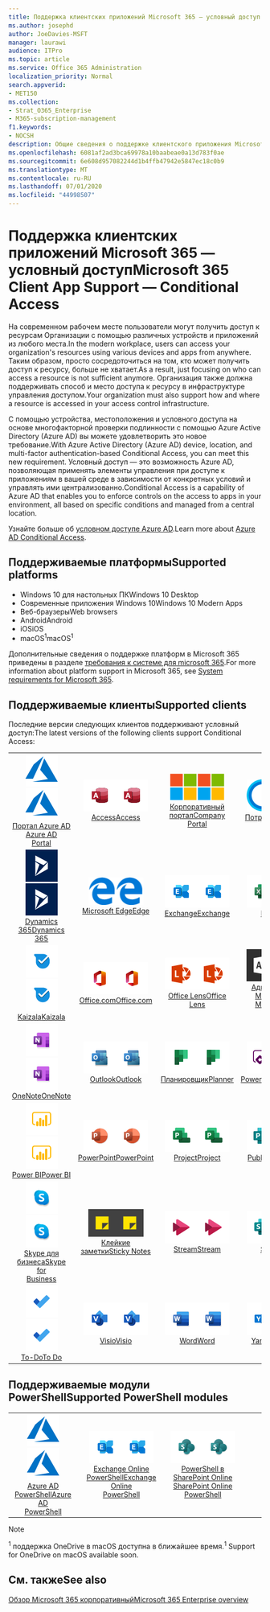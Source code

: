 ```yaml
---
title: Поддержка клиентских приложений Microsoft 365 — условный доступ
ms.author: josephd
author: JoeDavies-MSFT
manager: laurawi
audience: ITPro
ms.topic: article
ms.service: Office 365 Administration
localization_priority: Normal
search.appverid:
- MET150
ms.collection:
- Strat_O365_Enterprise
- M365-subscription-management
f1.keywords:
- NOCSH
description: Общие сведения о поддержке клиентского приложения Microsoft 365 для условного доступа
ms.openlocfilehash: 6081af2ad3bca69978a10baabeae0a13d783f0ae
ms.sourcegitcommit: 6e608d957082244d1b4ffb47942e5847ec18c0b9
ms.translationtype: MT
ms.contentlocale: ru-RU
ms.lasthandoff: 07/01/2020
ms.locfileid: "44998507"
---
```

# <a name="microsoft-365-client-app-support--conditional-access"></a><span data-ttu-id="e2b1d-103">Поддержка клиентских приложений Microsoft 365 — условный доступ</span><span class="sxs-lookup"><span data-stu-id="e2b1d-103">Microsoft 365 Client App Support — Conditional Access</span></span>

<span data-ttu-id="e2b1d-104">На современном рабочем месте пользователи могут получить доступ к ресурсам Организации с помощью различных устройств и приложений из любого места.</span><span class="sxs-lookup"><span data-stu-id="e2b1d-104">In the modern workplace, users can access your organization's resources using various devices and apps from anywhere.</span></span> <span data-ttu-id="e2b1d-105">Таким образом, просто сосредоточиться на том, кто может получить доступ к ресурсу, больше не хватает.</span><span class="sxs-lookup"><span data-stu-id="e2b1d-105">As a result, just focusing on who can access a resource is not sufficient anymore.</span></span> <span data-ttu-id="e2b1d-106">Организация также должна поддерживать способ и место доступа к ресурсу в инфраструктуре управления доступом.</span><span class="sxs-lookup"><span data-stu-id="e2b1d-106">Your organization must also support how and where a resource is accessed in your access control infrastructure.</span></span>

<span data-ttu-id="e2b1d-107">С помощью устройства, местоположения и условного доступа на основе многофакторной проверки подлинности с помощью Azure Active Directory (Azure AD) вы можете удовлетворить это новое требование.</span><span class="sxs-lookup"><span data-stu-id="e2b1d-107">With Azure Active Directory (Azure AD) device, location, and multi-factor authentication-based Conditional Access, you can meet this new requirement.</span></span> <span data-ttu-id="e2b1d-108">Условный доступ — это возможность Azure AD, позволяющая применять элементы управления при доступе к приложениям в вашей среде в зависимости от конкретных условий и управлять ими централизованно.</span><span class="sxs-lookup"><span data-stu-id="e2b1d-108">Conditional Access is a capability of Azure AD that enables you to enforce controls on the access to apps in your environment, all based on specific conditions and managed from a central location.</span></span>

<span data-ttu-id="e2b1d-109">Узнайте больше об [условном доступе Azure AD](https://docs.microsoft.com/azure/active-directory/conditional-access/).</span><span class="sxs-lookup"><span data-stu-id="e2b1d-109">Learn more about [Azure AD Conditional Access](https://docs.microsoft.com/azure/active-directory/conditional-access/).</span></span>

## <a name="supported-platforms"></a><span data-ttu-id="e2b1d-110">Поддерживаемые платформы</span><span class="sxs-lookup"><span data-stu-id="e2b1d-110">Supported platforms</span></span>

 - <span data-ttu-id="e2b1d-111">Windows 10 для настольных ПК</span><span class="sxs-lookup"><span data-stu-id="e2b1d-111">Windows 10 Desktop</span></span>
 - <span data-ttu-id="e2b1d-112">Современные приложения Windows 10</span><span class="sxs-lookup"><span data-stu-id="e2b1d-112">Windows 10 Modern Apps</span></span>
 - <span data-ttu-id="e2b1d-113">Веб-браузеры</span><span class="sxs-lookup"><span data-stu-id="e2b1d-113">Web browsers</span></span>
 - <span data-ttu-id="e2b1d-114">Android</span><span class="sxs-lookup"><span data-stu-id="e2b1d-114">Android</span></span>
 - <span data-ttu-id="e2b1d-115">iOS</span><span class="sxs-lookup"><span data-stu-id="e2b1d-115">iOS</span></span>
 - <span data-ttu-id="e2b1d-116">macOS<sup>1</sup></span><span class="sxs-lookup"><span data-stu-id="e2b1d-116">macOS<sup>1</sup></span></span>

<span data-ttu-id="e2b1d-117">Дополнительные сведения о поддержке платформ в Microsoft 365 приведены в разделе [требования к системе для microsoft 365](https://products.office.com/office-system-requirements).</span><span class="sxs-lookup"><span data-stu-id="e2b1d-117">For more information about platform support in Microsoft 365, see [System requirements for Microsoft 365](https://products.office.com/office-system-requirements).</span></span>

## <a name="supported-clients"></a><span data-ttu-id="e2b1d-118">Поддерживаемые клиенты</span><span class="sxs-lookup"><span data-stu-id="e2b1d-118">Supported clients</span></span>

<span data-ttu-id="e2b1d-119">Последние версии следующих клиентов поддерживают условный доступ:</span><span class="sxs-lookup"><span data-stu-id="e2b1d-119">The latest versions of the following clients support Conditional Access:</span></span>

| | | | | | |
|:---:|:---:|:---:|:---:|:---:|:---:|
| <span data-ttu-id="e2b1d-120">![Значок Azure](media/o365-azure-64x64.png)</span><span class="sxs-lookup"><span data-stu-id="e2b1d-120">![Azure icon](media/o365-azure-64x64.png)</span></span> <br> [<span data-ttu-id="e2b1d-121">Портал Azure AD <br></span><span class="sxs-lookup"><span data-stu-id="e2b1d-121">Azure AD <br> Portal </span></span>](https://azure.microsoft.com/features/azure-portal/) | <span data-ttu-id="e2b1d-122">![Значок Access](media/o365-access-64x64.png)</span><span class="sxs-lookup"><span data-stu-id="e2b1d-122">![Access icon](media/o365-access-64x64.png)</span></span> <br> [<span data-ttu-id="e2b1d-123">Access</span><span class="sxs-lookup"><span data-stu-id="e2b1d-123">Access</span></span>](https://products.office.com/access) | <span data-ttu-id="e2b1d-124">![Значок портала компании](media/o365-microsoft-64x64.png)</span><span class="sxs-lookup"><span data-stu-id="e2b1d-124">![Company portal icon](media/o365-microsoft-64x64.png)</span></span> <br> [<span data-ttu-id="e2b1d-125">Корпоративный <br> портал</span><span class="sxs-lookup"><span data-stu-id="e2b1d-125">Company <br> Portal </span></span>](https://docs.microsoft.com/intune-user-help/sign-in-to-the-company-portal)  | <span data-ttu-id="e2b1d-126">![Значок кортаны](media/o365-cortana-64x64.png)</span><span class="sxs-lookup"><span data-stu-id="e2b1d-126">![Cortana icon](media/o365-cortana-64x64.png)</span></span> <br> [<span data-ttu-id="e2b1d-127">Потребляет</span><span class="sxs-lookup"><span data-stu-id="e2b1d-127">Cortana</span></span>](https://www.microsoft.com/cortana) | <span data-ttu-id="e2b1d-128">![Значок delve](media/o365-delve-64x64.png)</span><span class="sxs-lookup"><span data-stu-id="e2b1d-128">![Delve icon](media/o365-delve-64x64.png)</span></span> <br> [<span data-ttu-id="e2b1d-129">Delve</span><span class="sxs-lookup"><span data-stu-id="e2b1d-129">Delve</span></span>](https://products.office.com/business/intelligent-search) 
| <span data-ttu-id="e2b1d-130">![Значок Dynamics 365](media/o365-dynamics365-64x64.png)</span><span class="sxs-lookup"><span data-stu-id="e2b1d-130">![Dynamics 365 icon](media/o365-dynamics365-64x64.png)</span></span> <br> [<span data-ttu-id="e2b1d-131">Dynamics 365</span><span class="sxs-lookup"><span data-stu-id="e2b1d-131">Dynamics 365</span></span>](https://dynamics.microsoft.com) | <span data-ttu-id="e2b1d-132">![Значок пограничного сервера](media/o365-edge-64x64.png)</span><span class="sxs-lookup"><span data-stu-id="e2b1d-132">![Edge icon](media/o365-edge-64x64.png)</span></span> <br> [<span data-ttu-id="e2b1d-133">Microsoft Edge</span><span class="sxs-lookup"><span data-stu-id="e2b1d-133">Edge</span></span>](https://www.microsoft.com/windows/microsoft-edge) | <span data-ttu-id="e2b1d-134">![Значок Exchange](media/o365-exchange-64x64.png)</span><span class="sxs-lookup"><span data-stu-id="e2b1d-134">![Exchange icon](media/o365-exchange-64x64.png)</span></span> <br> [<span data-ttu-id="e2b1d-135">Exchange</span><span class="sxs-lookup"><span data-stu-id="e2b1d-135">Exchange</span></span>](https://products.office.com/exchange/exchange-online) | <span data-ttu-id="e2b1d-136">![Значок Excel](media/o365-excel-64x64.png)</span><span class="sxs-lookup"><span data-stu-id="e2b1d-136">![Excel icon](media/o365-excel-64x64.png)</span></span> <br> [<span data-ttu-id="e2b1d-137">Excel</span><span class="sxs-lookup"><span data-stu-id="e2b1d-137">Excel</span></span>](https://products.office.com/excel) | <span data-ttu-id="e2b1d-138">![Значок Forms](media/o365-forms-64x64.png)</span><span class="sxs-lookup"><span data-stu-id="e2b1d-138">![Forms icon](media/o365-forms-64x64.png)</span></span> <br> [<span data-ttu-id="e2b1d-139">Forms</span><span class="sxs-lookup"><span data-stu-id="e2b1d-139">Forms</span></span>](https://flow.microsoft.com/connectors/shared_microsoftforms/microsoft-forms/) 
| <span data-ttu-id="e2b1d-140">![Значок Kaizala](media/o365-kaizala-64x64.png)</span><span class="sxs-lookup"><span data-stu-id="e2b1d-140">![Kaizala icon](media/o365-kaizala-64x64.png)</span></span> <br> [<span data-ttu-id="e2b1d-141">Kaizala</span><span class="sxs-lookup"><span data-stu-id="e2b1d-141">Kaizala</span></span>](https://products.office.com/en/business/microsoft-kaizala) | <span data-ttu-id="e2b1d-142">![Значок Office.com](media/o365-office-64x64.png)</span><span class="sxs-lookup"><span data-stu-id="e2b1d-142">![Office.com icon](media/o365-office-64x64.png)</span></span> <br> [<span data-ttu-id="e2b1d-143">Office.com</span><span class="sxs-lookup"><span data-stu-id="e2b1d-143">Office.com</span></span>](https://www.office.com/) | <span data-ttu-id="e2b1d-144">![Значок лупы](media/o365-lens-64x64.png)</span><span class="sxs-lookup"><span data-stu-id="e2b1d-144">![Lens icon](media/o365-lens-64x64.png)</span></span> <br> [<span data-ttu-id="e2b1d-145">Office Lens</span><span class="sxs-lookup"><span data-stu-id="e2b1d-145">Office Lens</span></span>](https://www.microsoft.com/p/office-lens/9wzdncrfj3t8?activetab=pivot%3Aoverviewtab) | <span data-ttu-id="e2b1d-146">![Значок администратора Office 365](media/o365-o365admin-64x64.png)</span><span class="sxs-lookup"><span data-stu-id="e2b1d-146">![Office 365 Admin icon](media/o365-o365admin-64x64.png)</span></span> <br> [<span data-ttu-id="e2b1d-147">Администратор Microsoft 365 <br></span><span class="sxs-lookup"><span data-stu-id="e2b1d-147">Microsoft 365 <br> Admin</span></span>](https://products.office.com/business/manage-office-365-admin-app) | <span data-ttu-id="e2b1d-148">![Значок OneDrive для бизнеса](media/o365-OneDrive-64x64.png)</span><span class="sxs-lookup"><span data-stu-id="e2b1d-148">![OneDrive for Business icon](media/o365-OneDrive-64x64.png)</span></span> <br> [<span data-ttu-id="e2b1d-149">OneDrive<sup>1</sup></span><span class="sxs-lookup"><span data-stu-id="e2b1d-149">OneDrive<sup>1</sup></span></span>](https://products.office.com/onedrive-for-business/online-cloud-storage) 
| <span data-ttu-id="e2b1d-150">![Значок OneNote](media/o365-OneNote-64x64.png)</span><span class="sxs-lookup"><span data-stu-id="e2b1d-150">![OneNote icon](media/o365-OneNote-64x64.png)</span></span> <br> [<span data-ttu-id="e2b1d-151">OneNote</span><span class="sxs-lookup"><span data-stu-id="e2b1d-151">OneNote</span></span>](https://products.office.com/onenote) | <span data-ttu-id="e2b1d-152">![Значок Outlook](media/o365-outlook-64x64.png)</span><span class="sxs-lookup"><span data-stu-id="e2b1d-152">![Outlook icon](media/o365-outlook-64x64.png)</span></span> <br> [<span data-ttu-id="e2b1d-153">Outlook</span><span class="sxs-lookup"><span data-stu-id="e2b1d-153">Outlook</span></span>](https://products.office.com/outlook) | <span data-ttu-id="e2b1d-154">![Значок Планировщика](media/o365-planner-64x64.png)</span><span class="sxs-lookup"><span data-stu-id="e2b1d-154">![Planner icon](media/o365-planner-64x64.png)</span></span> <br> [<span data-ttu-id="e2b1d-155">Планировщик</span><span class="sxs-lookup"><span data-stu-id="e2b1d-155">Planner</span></span>](https://products.office.com/business/task-management-software) | <span data-ttu-id="e2b1d-156">![Значок PowerApps](media/o365-powerapps-64x64.png)</span><span class="sxs-lookup"><span data-stu-id="e2b1d-156">![PowerApps icon](media/o365-powerapps-64x64.png)</span></span> <br> [<span data-ttu-id="e2b1d-157">PowerApps</span><span class="sxs-lookup"><span data-stu-id="e2b1d-157">PowerApps</span></span>](https://powerapps.microsoft.com) | <span data-ttu-id="e2b1d-158">![Значок автоматизированного управления питанием](media/o365-flow-64x64.png)</span><span class="sxs-lookup"><span data-stu-id="e2b1d-158">![Power Automate icon](media/o365-flow-64x64.png)</span></span> <br> [<span data-ttu-id="e2b1d-159">Автоматизация управления питанием <br></span><span class="sxs-lookup"><span data-stu-id="e2b1d-159">Power <br> Automate</span></span>](https://flow.microsoft.com)
| <span data-ttu-id="e2b1d-160">![Значок PowerBI](media/o365-powerbi-64x64.png)</span><span class="sxs-lookup"><span data-stu-id="e2b1d-160">![PowerBI icon](media/o365-powerbi-64x64.png)</span></span> <br> [<span data-ttu-id="e2b1d-161">Power BI</span><span class="sxs-lookup"><span data-stu-id="e2b1d-161">Power BI</span></span>](https://powerbi.microsoft.com) | <span data-ttu-id="e2b1d-162">![Значок PowerPoint](media/o365-powerpoint-64x64.png)</span><span class="sxs-lookup"><span data-stu-id="e2b1d-162">![PowerPoint icon](media/o365-powerpoint-64x64.png)</span></span> <br> [<span data-ttu-id="e2b1d-163">PowerPoint</span><span class="sxs-lookup"><span data-stu-id="e2b1d-163">PowerPoint</span></span>](https://products.office.com/powerpoint) | <span data-ttu-id="e2b1d-164">![Значок Project](media/o365-project-64x64.png)</span><span class="sxs-lookup"><span data-stu-id="e2b1d-164">![Project icon](media/o365-project-64x64.png)</span></span> <br> [<span data-ttu-id="e2b1d-165">Project</span><span class="sxs-lookup"><span data-stu-id="e2b1d-165">Project</span></span>](https://products.office.com/project) | <span data-ttu-id="e2b1d-166">![Значок Publisher](media/o365-publisher-64x64.png)</span><span class="sxs-lookup"><span data-stu-id="e2b1d-166">![Publisher icon](media/o365-publisher-64x64.png)</span></span> <br> [<span data-ttu-id="e2b1d-167">Publisher</span><span class="sxs-lookup"><span data-stu-id="e2b1d-167">Publisher</span></span>](https://products.office.com/publisher) | <span data-ttu-id="e2b1d-168">![Значок SharePoint](media/o365-sharepoint-64x64.png)</span><span class="sxs-lookup"><span data-stu-id="e2b1d-168">![SharePoint icon](media/o365-sharepoint-64x64.png)</span></span> <br> [<span data-ttu-id="e2b1d-169">SharePoint</span><span class="sxs-lookup"><span data-stu-id="e2b1d-169">Sharepoint</span></span>](https://products.office.com/sharepoint) 
| <span data-ttu-id="e2b1d-170">![Значок Skype для бизнеса](media/o365-skypeforbusiness-64x64.png)</span><span class="sxs-lookup"><span data-stu-id="e2b1d-170">![Skype for Business icon](media/o365-skypeforbusiness-64x64.png)</span></span> <br> [<span data-ttu-id="e2b1d-171">Skype для <br> бизнеса</span><span class="sxs-lookup"><span data-stu-id="e2b1d-171">Skype for <br> Business</span></span>](https://www.skype.com/business/) | <span data-ttu-id="e2b1d-172">![Значок клейких заметок](media/o365-stickynotes-64x64.png)</span><span class="sxs-lookup"><span data-stu-id="e2b1d-172">![Sticky Notes icon](media/o365-stickynotes-64x64.png)</span></span> <br> [<span data-ttu-id="e2b1d-173">Клейкие заметки</span><span class="sxs-lookup"><span data-stu-id="e2b1d-173">Sticky Notes</span></span>](https://www.microsoft.com/p/microsoft-sticky-notes/9nblggh4qghw) | <span data-ttu-id="e2b1d-174">![Значок Stream](media/o365-stream-64x64.png)</span><span class="sxs-lookup"><span data-stu-id="e2b1d-174">![Stream icon](media/o365-stream-64x64.png)</span></span> <br> [<span data-ttu-id="e2b1d-175">Stream</span><span class="sxs-lookup"><span data-stu-id="e2b1d-175">Stream</span></span>](https://stream.microsoft.com) | <span data-ttu-id="e2b1d-176">![Значок Sway](media/o365-sway-64x64.png)</span><span class="sxs-lookup"><span data-stu-id="e2b1d-176">![Sway icon](media/o365-sway-64x64.png)</span></span> <br> [<span data-ttu-id="e2b1d-177">Sway</span><span class="sxs-lookup"><span data-stu-id="e2b1d-177">Sway</span></span>](https://sway.com) | <span data-ttu-id="e2b1d-178">![Значок Teams](media/o365-teams-64x64.png)</span><span class="sxs-lookup"><span data-stu-id="e2b1d-178">![Teams icon](media/o365-teams-64x64.png)</span></span> <br> [<span data-ttu-id="e2b1d-179">Teams</span><span class="sxs-lookup"><span data-stu-id="e2b1d-179">Teams</span></span>](https://products.office.com/microsoft-teams/group-chat-software) 
| <span data-ttu-id="e2b1d-180">![Значок "to do"](media/o365-todo-64x64.png)</span><span class="sxs-lookup"><span data-stu-id="e2b1d-180">![To Do icon](media/o365-todo-64x64.png)</span></span> <br> [<span data-ttu-id="e2b1d-181">To-Do</span><span class="sxs-lookup"><span data-stu-id="e2b1d-181">To Do</span></span>](https://todo.microsoft.com) | <span data-ttu-id="e2b1d-182">![Значок Visio](media/o365-visio-64x64.png)</span><span class="sxs-lookup"><span data-stu-id="e2b1d-182">![Visio icon](media/o365-visio-64x64.png)</span></span> <br> [<span data-ttu-id="e2b1d-183">Visio</span><span class="sxs-lookup"><span data-stu-id="e2b1d-183">Visio</span></span>](https://products.office.com/visio/flowchart-software) | <span data-ttu-id="e2b1d-184">![Значок Word](media/o365-word-64x64.png)</span><span class="sxs-lookup"><span data-stu-id="e2b1d-184">![Word icon](media/o365-word-64x64.png)</span></span> <br> [<span data-ttu-id="e2b1d-185">Word</span><span class="sxs-lookup"><span data-stu-id="e2b1d-185">Word</span></span>](https://products.office.com/word) | <span data-ttu-id="e2b1d-186">![Значок Yammer](media/o365-yammer-64x64.png)</span><span class="sxs-lookup"><span data-stu-id="e2b1d-186">![Yammer icon](media/o365-yammer-64x64.png)</span></span> <br> [<span data-ttu-id="e2b1d-187">Yammer</span><span class="sxs-lookup"><span data-stu-id="e2b1d-187">Yammer</span></span>](https://products.office.com/yammer/yammer-overview)

## <a name="supported-powershell-modules"></a><span data-ttu-id="e2b1d-188">Поддерживаемые модули PowerShell</span><span class="sxs-lookup"><span data-stu-id="e2b1d-188">Supported PowerShell modules</span></span>

| | | | | | |
|:---:|:---:|:---:|:---:|:---:|:---:|
| <span data-ttu-id="e2b1d-189">![Значок Azure](media/o365-azure-64x64.png)</span><span class="sxs-lookup"><span data-stu-id="e2b1d-189">![Azure icon](media/o365-azure-64x64.png)</span></span> <br> [<span data-ttu-id="e2b1d-190">Azure AD <br> PowerShell</span><span class="sxs-lookup"><span data-stu-id="e2b1d-190">Azure AD <br> PowerShell</span></span>](https://docs.microsoft.com/powershell/azure/active-directory/overview?view=azureadps-2.0) | <span data-ttu-id="e2b1d-191">![Значок Exchange](media/o365-exchange-64x64.png)</span><span class="sxs-lookup"><span data-stu-id="e2b1d-191">![Exchange icon](media/o365-exchange-64x64.png)</span></span> <br> [<span data-ttu-id="e2b1d-192">Exchange Online <br> PowerShell</span><span class="sxs-lookup"><span data-stu-id="e2b1d-192">Exchange Online <br> PowerShell</span></span>](https://docs.microsoft.com/powershell/exchange/exchange-online/exchange-online-powershell?view=exchange-ps) | <span data-ttu-id="e2b1d-193">![Значок SharePoint](media/o365-sharepoint-64x64.png)</span><span class="sxs-lookup"><span data-stu-id="e2b1d-193">![SharePoint icon](media/o365-sharepoint-64x64.png)</span></span> <br> [<span data-ttu-id="e2b1d-194">PowerShell в SharePoint Online <br></span><span class="sxs-lookup"><span data-stu-id="e2b1d-194">SharePoint Online <br> PowerShell</span></span>](https://docs.microsoft.com/powershell/sharepoint/sharepoint-online/connect-sharepoint-online)

> [!NOTE]
> <span data-ttu-id="e2b1d-195"><sup>1</sup> поддержка OneDrive в macOS доступна в ближайшее время.</span><span class="sxs-lookup"><span data-stu-id="e2b1d-195"><sup>1</sup> Support for OneDrive on macOS available soon.</span></span>

## <a name="see-also"></a><span data-ttu-id="e2b1d-196">См. также</span><span class="sxs-lookup"><span data-stu-id="e2b1d-196">See also</span></span>

[<span data-ttu-id="e2b1d-197">Обзор Microsoft 365 корпоративный</span><span class="sxs-lookup"><span data-stu-id="e2b1d-197">Microsoft 365 Enterprise overview</span></span>](https://docs.microsoft.com/microsoft-365/enterprise/microsoft-365-overview)
